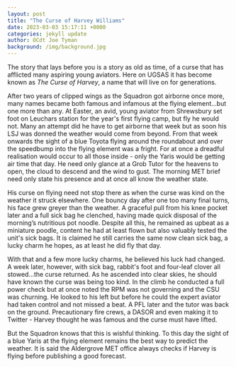 ```yaml
---
layout: post
title: "The Curse of Harvey Williams"
date: 2023-03-03 15:17:11 +0000
categories: jekyll update
author: OCdt Joe Tyman
background: /img/background.jpg
---
```


The story that lays before you is a story as old as time, of a curse that has afflicted many aspiring young aviators. Here on UGSAS it has become known as _The Curse of Harvey_, a name that will live on for generations.

After two years of clipped wings as the Squadron got airborne once more, many names became both famous and infamous at the flying element...but one more than any. At Easter, an avid, young aviator from Shrewsbury set foot on Leuchars station for the year's first flying camp, but fly he would not. Many an attempt did he have to get airborne that week but as soon his LSJ was donned the weather would come from beyond. From that week onwards the sight of a blue Toyota flying around the roundabout and over the speedbump into the flying element was a fright. For at once a dreadful realisation would occur to all those inside - only the Yaris would be getting air time that day. He need only glance at a Grob Tutor for the heavens to open, the cloud to descend and the wind to gust. The morning MET brief need only state his presence and at once all know the weather state.

His curse on flying need not stop there as when the curse was kind on the weather it struck elsewhere. One bouncy day after one too many final turns, his face grew greyer than the weather. A graceful pull from his knee pocket later and a full sick bag he clenched, having made quick disposal of the morning’s nutritious pot noodle. Despite all this, he remained as upbeat as a miniature poodle, content he had at least flown but also valuably tested the unit's sick bags. It is claimed he still carries the same now clean sick bag, a lucky charm he hopes, as at least he did fly that day.

With that and a few more lucky charms, he believed his luck had changed. A week later, however, with sick bag, rabbit's foot and four-leaf clover all stowed...the curse returned. As he ascended into clear skies, he should have known the curse was being too kind. In the climb he conducted a full power check but at once noted the RPM was not governing and the CSU was churning. He looked to his left but before he could the expert aviator had taken control and not missed a beat. A PFL later and the tutor was back on the ground. Precautionary fire crews, a DASOR and even making it to Twitter - Harvey thought he was famous and the curse must have lifted.

But the Squadron knows that this is wishful thinking. To this day the sight of a blue Yaris at the flying element remains the best way to predict the weather. It is said the Aldergrove MET office always checks if Harvey is flying before publishing a good forecast.

